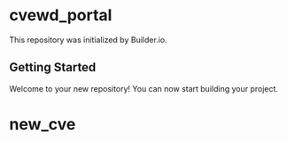 # cvewd_portal

This repository was initialized by Builder.io.

## Getting Started

Welcome to your new repository! You can now start building your project.
# new_cve
